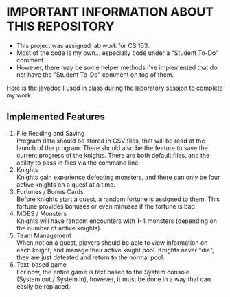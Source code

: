 # IMPORTANT INFORMATION ABOUT THIS REPOSITORY

- This project was assigned lab work for CS 163.
- Most of the code is my own... especially code under a "Student To-Do" comment
- However, there may be some helper methods I've implemented that do not have the "Student To-Do" comment on top of them.

Here is the [javadoc](https://www.cs.colostate.edu/~cs163/javadoc/practical/knightfight/allclasses-index.html) I used in class during the laboratory session to complete my work.

## Implemented Features

1. File Reading and Saving  
   Program data should be stored in CSV files, that will be read at the launch of the program. There
   should also be the feature to save the current progress of the knights. There are both
   default files, and the ability to pass in files via the command line. 
2. Knights  
   Knights gain experience defeating monsters, and there can only be four active knights on a quest at a time. 
3. Fortunes / Bonus Cards  
   Before knights start a quest, a random fortune is assigned to them. This fortune provides bonuses or even
   minuses if the fortune is bad. 
4. MOBS / Monsters  
   Knights will have random encounters with 1-4 monsters (depending on the number of active knights).
5. Team Management  
   When not on a quest, players should be able to view information on each knight, and manage their
   active knight pool. Knights never "die", they are just defeated and return to the normal pool.
6. Text-based game  
   For now, the entire game is text based to the System console (System.out / System.in), however, it must
   be done in a way that can easily be replaced. 
